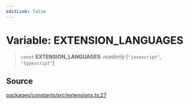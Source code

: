 ```yaml
---
editLink: false
---
```


# Variable: EXTENSION_LANGUAGES

> `const` **EXTENSION_LANGUAGES**: _readonly_ [`"javascript"`, `"typescript"`]

## Source

[packages/constants/src/extensions.ts:27](https://github.com/directus/directus/blob/7789a6c53/packages/constants/src/extensions.ts#L27)
